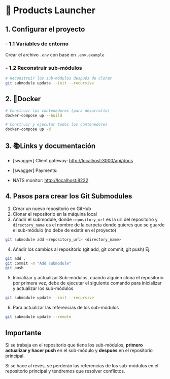 # 🚀 Products Launcher

## 1. Configurar el proyecto

### - 1.1 Variables de entorno

Crear el archivo `.env` con base en `.env.example`

### - 1.2 Reconstruir sub-módulos

```sh
# Reconstruir los sub-módulos después de clonar
git submodule update --init --recursive
```

## 2. 🐳Docker

```sh
# Construir los contenedores (para desarrollo)
docker-compose up --build

# Construir y ejecutar todos los contenedores
docker-compose up -d
```

## 3. 📚Links y documentación

- [swagger] Client gateway:
<http://localhost:3000/api/docs>

- [swagger] Payments:

- NATS monitor:
<http://localhost:8222>

## 4. Pasos para crear los Git Submodules

1. Crear un nuevo repositorio en GitHub
2. Clonar el repositorio en la máquina local
3. Añadir el submodule, donde `repository_url` es la url del repositorio y `directory_name` es el nombre de la carpeta donde quieres que se guarde el sub-módulo (no debe de existir en el proyecto)

```sh
git submodule add <repository_url> <directory_name>
```

4. Añadir los cambios al repositorio (git add, git commit, git push)
Ej:

```sh
git add .
git commit -m "Add submodule"
git push
```

5. Inicializar y actualizar Sub-módulos, cuando alguien clona el repositorio por primera vez, debe de ejecutar el siguiente comando para inicializar y actualizar los sub-módulos

```sh
git submodule update --init --recursive
```

6. Para actualizar las referencias de los sub-módulos

```sh
git submodule update --remote
```

## Importante

Si se trabaja en el repositorio que tiene los sub-módulos, **primero actualizar y hacer push** en el sub-módulo y **después** en el repositorio principal.

Si se hace al revés, se perderán las referencias de los sub-módulos en el repositorio principal y tendremos que resolver conflictos.
